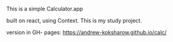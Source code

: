 This is a simple Calculator.app 

built on react, using Context.
This is my study project. 

version in GH- pages: https://andrew-koksharow.github.io/calc/
